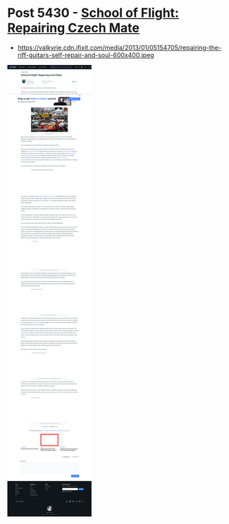 # Post 5430 - [School of Flight: Repairing Czech Mate](https://www.ifixit.com/News/5430/school-of-flight-repairing-czech-mate)

- https://valkyrie.cdn.ifixit.com/media/2013/01/05154705/repairing-the-riff-guitars-self-repair-and-soul-600x400.jpeg

![screencap](screenshots/f3712f17-d91c-4d18-b4ac-ea7a463d8260.png)
